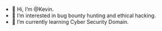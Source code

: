 - 👋 Hi, I’m @Kevin.
- 👀 I’m interested in bug bounty hunting and ethical hacking.
- 🌱 I’m currently learning Cyber Security Domain.


<!---
Kjghori/Kjghori is a ✨ special ✨ repository because its `README.md` (this file) appears on your GitHub profile.
You can click the Preview link to take a look at your changes.
--->
